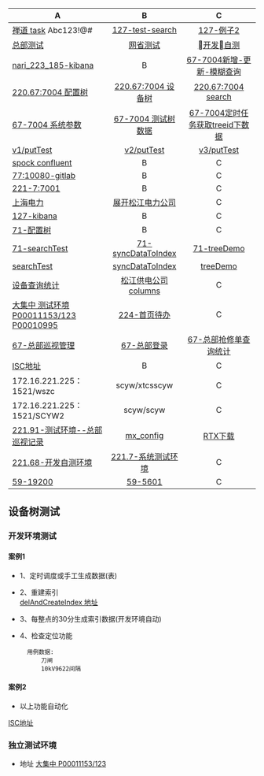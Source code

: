 
A                 |B           | C|
------------            |:-------------:| :------------:|
[禅道 task](http://172.16.221.233/zentao/project-task-1.html) Abc123!@#   | [127-test-search](http://127.0.0.1/~qk/1_nanri/test-es/test-search.html) | [127-例子2](http://127.0.0.1/~qk/1_nanri/test-es/test-search2.html)
[总部测试](http://172.16.221.91:7002/isc_sso/login?service=http%3A%2F%2F172.16.221.91%3A7004%2Fzbsgpms%2Fportal%2Fdefault.jsp) | [网省测试](172.16.221.87:7002/isc_sso/login?service=http%3A%2F%2F172.16.221.7%3A7001%2Fsgpms%2Fportal%2Fdefault.jsp)              | [开发自测]()
[nari_223_185-kibana](http://nari_223_185:5601/app/kibana#/dev_tools/console?_g=()) | B              | [67-7004新增-更新-模糊查询](http://172.16.220.67:7004/sgpms/pmsframework/rest/pmstreeserviceForRollingForSearch/treeES/putAndUpdate)
[220.67:7004 配置树](http://172.16.220.67:7004/sgpms/pmsframework/mxpms/index.jsp) | [220.67:7004 设备树](http://172.16.220.67:7004/sgpms/pmsframework/rest/pmstreeserviceForRollingForSearch/tree/liuy81b045ab00a50145ac018bde0002__ISC_ID@FFFFFFFFFFFFFFFFFFFFFFFFFFFFSP0A/37%7CFFFFFFFFFFFFFFFFFFFFFFFFFFFFSP0A?rnd=0.7865176245702088&params=%7B%22pageIndex%22%3A0%2C%22pageSize%22%3A1000%2C%22itemType%22%3A%22liuy81b045ab00a50145ac018bde0002%23znyc_dydjTree%22%7D&_=1496889015291)              | [220.67:7004 search](http://172.16.220.67:7004/sgpms/com.sgcc.pms.framework.monitor/search/index.jsp)
[67-7004 系统参数](http://172.16.220.67:7004/sgpms/pmsframework/sysglobalconfs/index.jsp) | [67-7004 测试树数据](http://172.16.220.67:7004/sgpms/pmsframework/rest/pmstreeservice/tree/2c905eb35c5d4e36015c5d57f0640003/100?rnd=0.5110091705123565&params=%7B%22pageIndex%22%3A0%2C%22pageSize%22%3A1000%2C%22itemType%22%3A%222c905eb35c5d4e36015c5d57f0640003%23sysbaseorg%22%7D&_=1497322085476)              | [67-7004定时任务获取treeid下数据](http://172.16.220.67:7004/sgpms/pmsframework/rest/pmstreeservice/tree/search/getall/tree)
[v1/putTest](http://172.16.220.67:7004/sgpms/pmsframework/rest/pmstreeserviceForRollingForSearch/treeES/v1/putTest) |[v2/putTest](http://172.16.220.67:7004/sgpms/pmsframework/rest/pmstreeserviceForRollingForSearch/treeES/v2/putTest)              | [v3/putTest](http://172.16.220.67:7004/sgpms/pmsframework/rest/pmstreeserviceForRollingForSearch/treeES/v3/putTest)
[spock confluent](http://172.16.220.67:7004/sgpms/pmsframework/rest/pmstreeconfluentservice/treeES/putAndUpdate) | B              | C
[77:10080-gitlab](http://172.16.220.77:10080/)  | B              | C
[221-7:7001](http://172.16.221.7:7001/sgpms/portal/default.jsp) | B              | C
[上海电力](http://172.16.220.67:7004/sgpms/pmsframework/rest/pmstreeservice/tree/2c905eb35c5d4e36015c5d57f0640003/100?rnd=0.11495223721826009&params=%7B%22pageIndex%22%3A0%2C%22pageSize%22%3A1000%2C%22itemType%22%3A%222c905eb35c5d4e36015c5d57f0640003%23sysbaseorg%22%7D&_=1497335253965) | [展开松江电力公司](http://172.16.220.67:7004/sgpms/pmsframework/rest/pmstreeservice/tree/2c905eb35c5d4e36015c5d57f0640003/159?rnd=0.7967278551938655&params=%7B%22pageIndex%22%3A0%2C%22pageSize%22%3A1000%2C%22itemType%22%3A%222c905eb35c5d4e36015c5d57f0640003%23sysbaseorg%22%7D&_=1497335277389)              | C
[127-kibana](http://127.0.0.1:5601/app/kibana#/dev_tools/console?_g=()) | B              | C
[71-配置树](http://172.16.220.71:7004/sgpms/pmsframework/mxpms/index.jsp) | B              | C
[71-searchTest](http://172.16.220.71:7004/sgpms/com.sgcc.pms.framework.zdhcs/searchTest/index.jsp) | [71-syncDataToIndex](http://172.16.220.71:7004/sgpms/com.sgcc.pms.framework.zdhcs/syncDataToIndex/index.jsp)              | [71-treeDemo](http://172.16.220.71:7004/sgpms/com.sgcc.pms.framework.zdhcs/treeDemo/index.jsp)
[searchTest](http://172.16.220.67:7004/sgpms/com.sgcc.pms.framework.zdhcs/searchTest/index.jsp) | [syncDataToIndex](http://172.16.220.67:7004/sgpms/com.sgcc.pms.framework.zdhcs/syncDataToIndex/index.jsp)              | [treeDemo](http://172.16.220.67:7004/sgpms/com.sgcc.pms.framework.zdhcs/treeDemo/index.jsp)
[设备查询统计](http://172.16.220.67:7004/sgpms/com.sgcc.pms.dwzy.sbtz.cxtj/sbcxtjmain/index.jsp) | [松江供电公司 columns](http://172.16.220.67:7004/sgpms/pmsframework/rest/tpmsconftreeinfo/getNodeForID?treeid=juyi81b045ab00a50145ac018bde0002&rnd=0.6825896395464117&term=%E6%9D%BE%E6%B1%9F&limit=10&itemType=sysbaseorg&selectionId=100&_=1498183156819)              | C
[大集中 测试环境 P00011153/123 P00010995](http://172.16.221.224:7004/sgpms/com.sgcc.pms.dwzy.sbbg.tm/plxgmain/index.jsp?sqdid=FDE58355-7A7B-0FAF-0AF9-9BF32010E658) | [224-首页待办](http://172.16.221.224:7004/sgpms/)              | C
[67-总部巡视管理](http://172.16.220.67:9000/zbsgpms/zbxsgl/zbxsjlcxtj/index.jsp) | [67-总部登录](http://172.16.220.22:9000/zbsgpms/workbench/default.jsp)              | [67-总部抢修单查询统计](http://172.16.220.67:9110/zbsgpms/com.sgcc.pms.ywjx.pwgzqxgl.hqstatistics/hqFaultStatistics/index.jsp)
[ISC地址](http://172.16.221.68:7002/isc_sso/login?service=http%3A%2F%2F172.16.221.68%3A7002%2Fisc_mp%2Fframework%2Fdesktop%2Findex.jsp)|B|C|
172.16.221.225：1521/wszc | scyw/xtcsscyw              | C|
172.16.221.225：1521/SCYW2 | scyw/scyw              | C|
[221.91-测试环境--总部巡视记录](http://172.16.221.91:7004/zbsgpms/zbxsgl/zbxsjlcxtj/index.jsp) | [mx_config](http://172.16.221.91:7004/zbsgpms/mx/mx_config.htm)              | [RTX下载](http://172.16.221.95:8012)
[221.68-开发自测环境](http://172.16.221.68:7004/sgpms/portal/default.jsp) | [221.7-系统测试环境](http://172.16.221.7:7001/sgpms/portal/default.jsp) | C
[59-19200](http://172.16.221.59:19200)|[59-5601](http://172.16.221.59:5601/)|C



## 设备树测试

### 开发环境测试

#### 案例1
* 1、定时调度或手工生成数据(表)
* 2、重建索引  
    [delAndCreateIndex 地址](http://172.16.220.67:7004/sgpms/pmsframework/rest/pmstreeservice/treeES/delAndCreateIndex)
* 3、每整点的30分生成索引数据(开发环境自动)
* 4、检查定位功能

        用例数据:
            刀闸
            10kV9622间隔
            
#### 案例2

*	以上功能自动化

[ISC地址](http://172.16.221.68:7002/isc_sso/login?service=http%3A%2F%2F172.16.221.68%3A7002%2Fisc_mp%2Fframework%2Fdesktop%2Findex.jsp)            
            
### 独立测试环境

* 地址 
[大集中 P00011153/123](http://172.16.221.224:7004/sgpms/com.sgcc.pms.dwzy.sbbg.tm/plxgmain/index.jsp?sqdid=FDE58355-7A7B-0FAF-0AF9-9BF32010E658)        